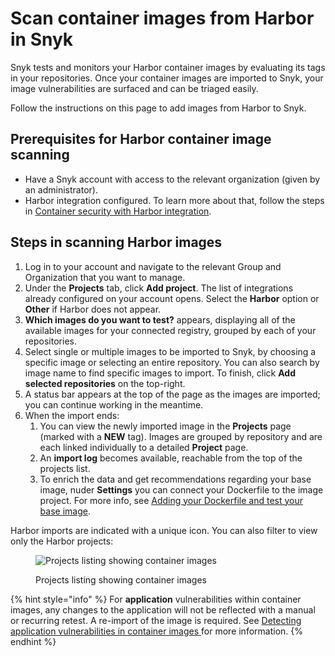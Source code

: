 # Scan container images from Harbor in Snyk

Snyk tests and monitors your Harbor container images by evaluating its tags in your repositories. Once your container images are imported to Snyk, your image vulnerabilities are surfaced and can be triaged easily.

Follow the instructions on this page to add images from Harbor to Snyk.

## **Prerequisites for Harbor container image scanning**

* Have a Snyk account with access to the relevant organization (given by an administrator).
* Harbor integration configured. To learn more about that, follow the steps in [Container security with Harbor integration](https://docs.snyk.io/snyk-container/image-scanning-library/harbor-image-scanning/container-security-with-harbor-integration).

## **Steps in scanning Harbor images**

1. Log in to your account and navigate to the relevant Group and Organization that you want to manage.
2. Under the **Projects** tab, click **Add project**. The list of integrations already configured on your account opens. Select the **Harbor** option or **Other** if Harbor does not appear.
3. **Which images do you want to test?** appears, displaying all of the available images for your connected registry, grouped by each of your repositories.
4. Select single or multiple images to be imported to Snyk, by choosing a specific image or selecting an entire repository. You can also search by image name to find specific images to import. To finish, click **Add selected repositories** on the top-right.
5. A status bar appears at the top of the page as the images are imported; you can continue working in the meantime.
6. When the import ends:
   1. You can view the newly imported image in the **Projects** page (marked with a **NEW** tag). Images are grouped by repository and are each linked individually to a detailed **Project** page.
   2. An **import log** becomes available, reachable from the top of the projects list.
   3. To enrich the data and get recommendations regarding your base image, nuder **Settings** you can connect your Dockerfile to the image project. For more info, see [Adding your Dockerfile and test your base image](../../scan-your-dockerfile/adding-your-dockerfile-and-testing-your-base-image.md).

Harbor imports are indicated with a unique icon. You can also filter to view only the Harbor projects:

<figure><img src="../../../.gitbook/assets/mceclip1-9-.png" alt="Projects listing showing container images"><figcaption><p>Projects listing showing container images</p></figcaption></figure>

{% hint style="info" %}
For **application** vulnerabilities within container images, any changes to the application will not be reflected with a manual or recurring retest. A re-import of the image is required. See [Detecting application vulnerabilities in container images ](../../getting-around-the-snyk-container-ui/detecting-application-vulnerabilities-in-container-images.md)for more information.
{% endhint %}
